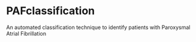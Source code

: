 # PAFclassification
An automated classification technique to identify patients with Paroxysmal Atrial Fibrillation
